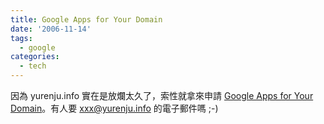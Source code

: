 ```yaml
---
title: Google Apps for Your Domain
date: '2006-11-14'
tags:
  - google
categories:
  - tech
---
```

因為 yurenju.info 實在是放爛太久了，索性就拿來申請 [Google Apps for Your Domain](https://www.google.com/a/)。有人要 xxx@yurenju.info 的電子郵件嗎 ;-)